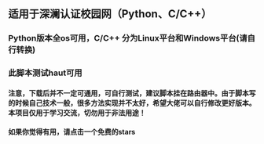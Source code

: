 ## 适用于深澜认证校园网（Python、C/C++）
### Python版本全os可用，C/C++ 分为Linux平台和Windows平台(请自行转换)
### 此脚本测试haut可用
#### 注意，下载后并不一定可通用，可自行测试，建议脚本挂在路由器中。由于脚本写的时候自己技术一般，很多方法实现并不太好，希望大佬可以自行修改更好版本。本项目仅用于学习交流，切勿用于非法用途！
#### 如果你觉得有用，请点击一个免费的stars
